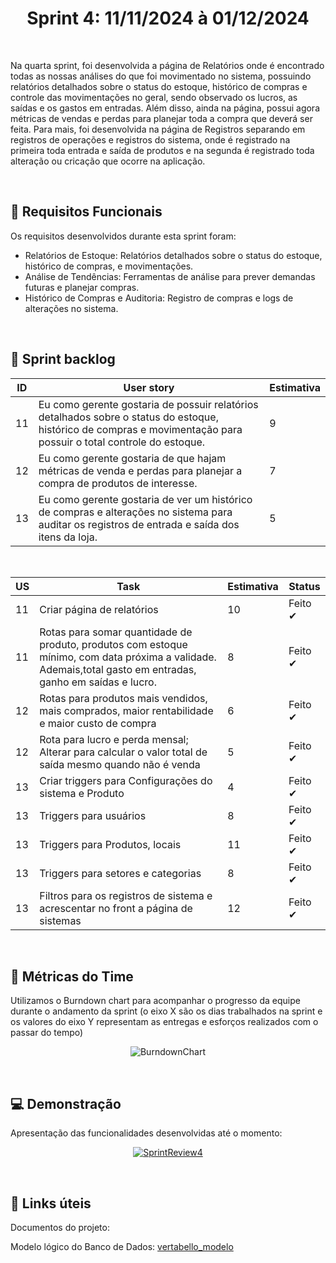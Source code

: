 <h1 align='center'> Sprint 4: 11/11/2024 à 01/12/2024 </h1>

<br>

Na quarta sprint, foi desenvolvida a página de Relatórios onde é encontrado todas as nossas análises do que foi movimentado no sistema, possuindo relatórios detalhados sobre o status do estoque, histórico de compras e controle das movimentações no geral, sendo observado os lucros, as saídas e os gastos em entradas. Além disso, ainda na página, possui agora métricas de vendas e perdas para planejar toda a compra que deverá ser feita. Para mais, foi desenvolvida na página de Registros separando em registros de operações e registros do sistema, onde é registrado na primeira toda entrada e saída de produtos e na segunda é registrado toda alteração ou cricação que ocorre na aplicação.

<br>

## 🧾 Requisitos Funcionais

Os requisitos desenvolvidos durante esta sprint foram:

- Relatórios de Estoque: Relatórios detalhados sobre o status do estoque, histórico de compras, e movimentações.
- Análise de Tendências: Ferramentas de análise para prever demandas futuras e planejar compras.
- Histórico de Compras e Auditoria: Registro de compras e logs de alterações no sistema.

<br>

## 🎯 Sprint backlog

ID | User story | Estimativa
|------|--------|------|
| 11 | Eu como gerente gostaria de possuir relatórios detalhados sobre o status do estoque, histórico de compras e movimentação para possuir o total controle do estoque.  | 9 |
| 12 | Eu como gerente gostaria de que hajam métricas de venda e perdas para planejar a compra de produtos de interesse.  | 7 |
| 13 | Eu como gerente gostaria de ver um histórico de compras e alterações no sistema para auditar os registros de entrada e saída dos itens da loja. | 5 |


<br>

US | Task | Estimativa | Status
|------|--------|------|-----|
| 11 | Criar página de relatórios | 10 | Feito ✔ |
| 11 | Rotas para somar quantidade de produto, produtos com estoque mínimo, com data próxima a validade. Ademais,total gasto em entradas, ganho em saídas e lucro. | 8 | Feito ✔ |
| 12 | Rotas para produtos mais vendidos, mais comprados, maior rentabilidade e maior custo de compra | 6 | Feito ✔ |
| 12 | Rota para lucro e perda mensal; Alterar para calcular o valor total de saída mesmo quando não é venda | 5 | Feito ✔ |
| 13 | Criar triggers para Configurações do sistema e Produto | 4 | Feito ✔ |
| 13 | Triggers para usuários| 8 | Feito ✔ |
| 13 | Triggers para Produtos, locais | 11 | Feito ✔ |
| 13 | Triggers para setores e categorias | 8 | Feito ✔ |
| 13 | Filtros para os registros de sistema e acrescentar no front a página de sistemas | 12 | Feito ✔ |

<br> 

## 📅 Métricas do Time

Utilizamos o Burndown chart para acompanhar o progresso da equipe durante o andamento da sprint (o eixo X são os dias trabalhados na sprint e os valores do eixo Y representam as entregas e esforços realizados com o passar do tempo)

<div align="center">

![BurndownChart](https://github.com/user-attachments/assets/f716c9c2-3236-4a27-b90b-8c83924af378)

 </div>

 <br>
 
## 💻 Demonstração

Apresentação das funcionalidades desenvolvidas até o momento:
<div align="center">
 
[![SprintReview4](https://i9.ytimg.com/vi/eyDyj7bAfGM/mqdefault.jpg?sqp=CJD72LgG-oaymwEmCMACELQB8quKqQMa8AEB-AH-CYAC0AWKAgwIABABGDYgXChlMA8=&rs=AOn4CLA0ROuTqxKhA0yjHv6yfVB8hL920w)](https://youtu.be/eyDyj7bAfGM)

</div>

<br>

## :link: Links úteis

Documentos do projeto:

Modelo lógico do Banco de Dados: [vertabello_modelo](https://github.com/user-attachments/assets/3b675fd6-f59c-4b84-81aa-15fc361fce5b)
<br>





